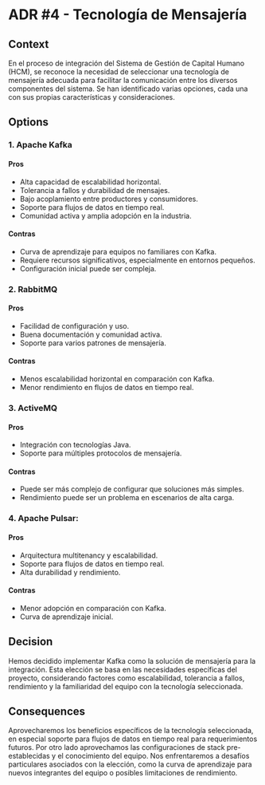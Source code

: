 # ADR #4 - Tecnología de Mensajería

## Context
En el proceso de integración del Sistema de Gestión de Capital Humano (HCM), se reconoce la necesidad de seleccionar una tecnología de mensajería adecuada para facilitar la comunicación entre los diversos componentes del sistema. Se han identificado varias opciones, cada una con sus propias características y consideraciones.

## Options

### 1. Apache Kafka

#### Pros
- Alta capacidad de escalabilidad horizontal.
- Tolerancia a fallos y durabilidad de mensajes.
- Bajo acoplamiento entre productores y consumidores.
- Soporte para flujos de datos en tiempo real.
- Comunidad activa y amplia adopción en la industria.

#### Contras
- Curva de aprendizaje para equipos no familiares con Kafka.
- Requiere recursos significativos, especialmente en entornos pequeños.
- Configuración inicial puede ser compleja.

### 2. RabbitMQ

#### Pros
- Facilidad de configuración y uso.
- Buena documentación y comunidad activa.
- Soporte para varios patrones de mensajería.

#### Contras
- Menos escalabilidad horizontal en comparación con Kafka.
- Menor rendimiento en flujos de datos en tiempo real.

### 3. ActiveMQ

#### Pros
- Integración con tecnologías Java.
- Soporte para múltiples protocolos de mensajería.

#### Contras
- Puede ser más complejo de configurar que soluciones más simples.
- Rendimiento puede ser un problema en escenarios de alta carga.

### 4. Apache Pulsar:

#### Pros
- Arquitectura multitenancy y escalabilidad.
- Soporte para flujos de datos en tiempo real.
- Alta durabilidad y rendimiento.

#### Contras
- Menor adopción en comparación con Kafka.
- Curva de aprendizaje inicial.

## Decision
Hemos decidido implementar Kafka como la solución de mensajería para la integración. Esta elección se basa en las necesidades específicas del proyecto, considerando factores como escalabilidad, tolerancia a fallos, rendimiento y la familiaridad del equipo con la tecnología seleccionada.

## Consequences
Aprovecharemos los beneficios específicos de la tecnología seleccionada, en especial soporte para flujos de datos en tiempo real para requerimientos futuros.
Por otro lado aprovechamos las configuraciones de stack pre-establecidas y el conocimiento del equipo.
Nos enfrentaremos a desafíos particulares asociados con la elección, como la curva de aprendizaje para nuevos integrantes del equipo o posibles limitaciones de rendimiento.